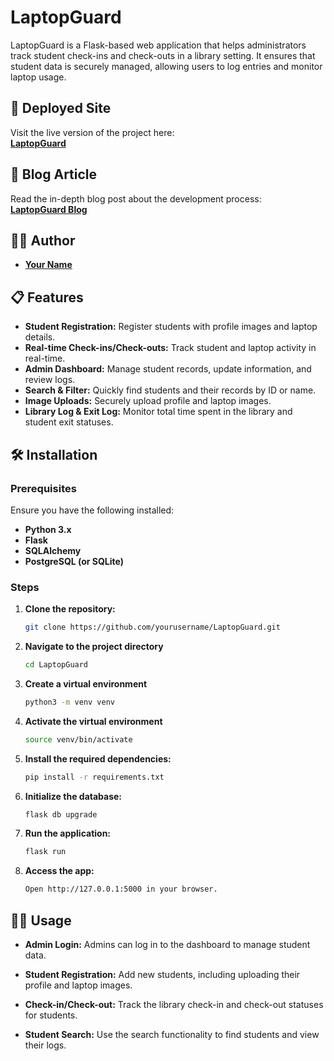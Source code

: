 # LaptopGuard

LaptopGuard is a Flask-based web application that helps administrators track student check-ins and check-outs in a library setting. It ensures that student data is securely managed, allowing users to log entries and monitor laptop usage.

## 🚀 Deployed Site

Visit the live version of the project here:  
[**LaptopGuard**](http://your-deployed-site-link.tech)

## 📝 Blog Article

Read the in-depth blog post about the development process:  
[**LaptopGuard Blog**](http://your-blog-article-link.com)

## 👨‍💻 Author

- **[Your Name](https://www.linkedin.com/in/yadamzer-terefe-a9a930291/)**

## 📋 Features

- **Student Registration:** Register students with profile images and laptop details.
- **Real-time Check-ins/Check-outs:** Track student and laptop activity in real-time.
- **Admin Dashboard:** Manage student records, update information, and review logs.
- **Search & Filter:** Quickly find students and their records by ID or name.
- **Image Uploads:** Securely upload profile and laptop images.
- **Library Log & Exit Log:** Monitor total time spent in the library and student exit statuses.

## 🛠️ Installation

### Prerequisites

Ensure you have the following installed:

- **Python 3.x**
- **Flask**
- **SQLAlchemy**
- **PostgreSQL (or SQLite)**

### Steps

1. **Clone the repository:**

   ```bash
   git clone https://github.com/yourusername/LaptopGuard.git

2. **Navigate to the project directory**

   ```bash
   cd LaptopGuard

3. **Create a virtual environment**

   ```bash
   python3 -m venv venv

4. **Activate the virtual environment**

   ```bash
   source venv/bin/activate

5. **Install the required dependencies:**

   ```bash
   pip install -r requirements.txt

6. **Initialize the database:**

   ```bash
   flask db upgrade

7. **Run the application:**

   ```bash
   flask run

8. **Access the app:**

   ```bash
   Open http://127.0.0.1:5000 in your browser.

## 🧑‍💻 Usage
- **Admin Login:**
Admins can log in to the dashboard to manage student data.

- **Student Registration:**
Add new students, including uploading their profile and laptop images.

- **Check-in/Check-out:**
Track the library check-in and check-out statuses for students.

- **Student Search:**
Use the search functionality to find students and view their logs.
